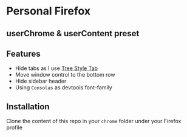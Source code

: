 # Personal Firefox

## userChrome & userContent preset

## Features

- Hide tabs as I use [Tree Style Tab](https://addons.mozilla.org/en-US/firefox/addon/tree-style-tab/)
- Move window control to the bottom row
- Hide sidebar header
- Using `Consolas` as devtools font-family

## Installation

Clone the content of this repo in your `chrome` folder under your Firefox profile
